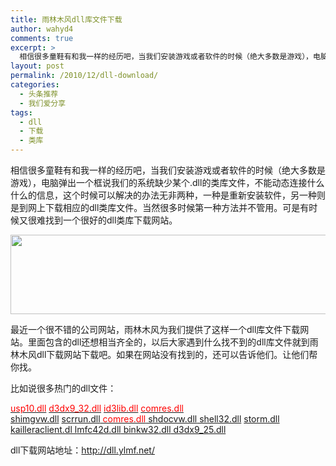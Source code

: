 ```yaml
---
title: 雨林木风dll库文件下载
author: wahyd4
comments: true
excerpt: >
  相信很多童鞋有和我一样的经历吧，当我们安装游戏或者软件的时候（绝大多数是游戏），电脑弹出一个框说我们的系统缺少某个.dll的类库文件，不能动态连接什么什么的信息，
layout: post
permalink: /2010/12/dll-download/
categories:
  - 头条推荐
  - 我们爱分享
tags:
  - dll
  - 下载
  - 类库
---
```

相信很多童鞋有和我一样的经历吧，当我们安装游戏或者软件的时候（绝大多数是游戏），电脑弹出一个框说我们的系统缺少某个.dll的类库文件，不能动态连接什么什么的信息，这个时候可以解决的办法无非两种，一种是重新安装软件，另一种则是到网上下载相应的dll类库文件。当然很多时候第一种方法并不管用。可是有时候又很难找到一个很好的dll类库下载网站。

<p style="text-align: center;">
  <a href="/images/2010/12/12-18-1_conew1.jpg"><img class="size-full wp-image-1102 aligncenter" title="12-18-1_conew1" src="/images/2010/12/12-18-1_conew1.jpg" alt="" width="599" height="127" /></a>
</p>

最近一个很不错的公司网站，雨林木风为我们提供了这样一个dll库文件下载网站。里面包含的dll还想相当齐全的，以后大家遇到什么找不到的dll库文件就到雨林木风dll下载网站下载吧。如果在网站没有找到的，还可以告诉他们。让他们帮你找。

比如说很多热门的dll文件：

<a title="usp10.dll" href="http://www.ylmf.net/dll/usp10_dll.html" target="_blank"><span style="color: #ff0000;">usp10.dll</span></a> <a title="d3dx9_32.dll" href="http://www.ylmf.net/dll/d3dx9_32_dll.html" target="_blank"><span style="color: #ff0000;">d3dx9_32.dll</span></a> <a title="id3lib.dll" href="http://www.ylmf.net/dll/id3lib_dll.html" target="_blank"><span style="color: #ff0000;">id3lib.dll</span></a> <a title="comres.dll" href="http://www.ylmf.net/dll/comres_dll.html" target="_blank"><span style="color: #ff0000;">comres.dll</span></a>  
<a title="shimgvw.dll" href="http://www.ylmf.net/dll/shimgvw_dll.html" target="_blank">shimgvw.dll</a> <a title="scrrun.dll" href="http://www.ylmf.net/dll/scrrun_dll.html" target="_blank">scrrun.dll</a><a title="comres.dll" href="http://www.ylmf.net/dll/comres_dll.html" target="_blank"><span style="color: #ff0000;"> comres.dll</span></a><a title="shdocvw.dll" href="http://www.ylmf.net/dll/shdocvw_dll.html" target="_blank"> shdocvw.dll</a><a title="shell32.dll" href="http://www.ylmf.net/dll/shell32_dll.html" target="_blank"> shell32.dll</a> <a title="storm.dll" href="http://www.ylmf.net/dll/storm_dll.html" target="_blank">storm.dll</a><a title="kailleraclient.dll" href="http://www.ylmf.net/dll/kailleraclient_dll.html" target="_blank"> kailleraclient.dl l</a><a title="mfc42d.dll" href="http://www.ylmf.net/dll/mfc42d_dll.html" target="_blank">mfc42d.dll</a><a title="binkw32.dll" href="http://www.ylmf.net/dll/binkw32_dll.html" target="_blank"> binkw32.dll</a><a title="d3dx9_25.dll" href="http://www.ylmf.net/dll/d3dx9_25_dll.html" target="_blank"> d3dx9_25.dll</a>

dll下载网站地址：<http://dll.ylmf.net/>
